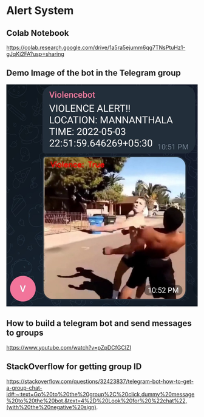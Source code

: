 # Alert System

## Colab Notebook
https://colab.research.google.com/drive/1a5ra5ejumm6qg7TNsPtuHz1-gJqKi2FA?usp=sharing

## Demo Image of the bot in the Telegram group
<img src="demo.jpg" width="600px" />

## How to build a telegram bot and send messages to groups
https://www.youtube.com/watch?v=pZpDCfGCIZI

## StackOverflow for getting group ID
https://stackoverflow.com/questions/32423837/telegram-bot-how-to-get-a-group-chat-id#:~:text=Go%20to%20the%20group%2C%20click,dummy%20message%20to%20the%20bot.&text=4%2D%20Look%20for%20%22chat%22,(with%20the%20negative%20sign).
